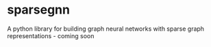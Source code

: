 # sparsegnn
A python library for building graph neural networks with sparse graph representations - coming soon
